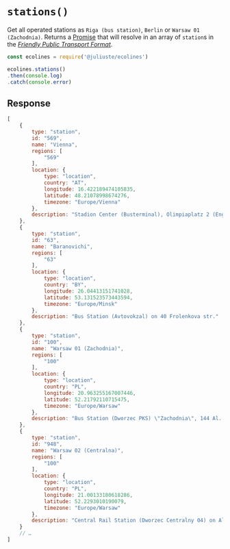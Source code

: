 # `stations()`

Get all operated stations as `Riga (bus station)`, `Berlin` or `Warsaw 01 (Zachodnia)`. Returns a [Promise](https://developer.mozilla.org/en-US/docs/Web/JavaScript/Reference/Global_Objects/promise) that will resolve in an array of `station`s in the [*Friendly Public Transport Format*](https://github.com/public-transport/friendly-public-transport-format).

```js
const ecolines = require('@juliuste/ecolines')

ecolines.stations()
.then(console.log)
.catch(console.error)
```

## Response

```js
[
    {
        type: "station",
        id: "569",
        name: "Vienna",
        regions: [
            "569"
        ],
        location: {
            type: "location",
            country: "AT",
            longitude: 16.422189474105835,
            latitude: 48.21078998674276,
            timezone: "Europe/Vienna"
        },
        description: "Stadion Center (Busterminal), Olimpiaplatz 2 (Engerthstr.) "
    },
    {
        type: "station",
        id: "63",
        name: "Baranovichi",
        regions: [
            "63"
        ],
        location: {
            type: "location",
            country: "BY",
            longitude: 26.04413151741028,
            latitude: 53.131523573443594,
            timezone: "Europe/Minsk"
        },
        description: "Bus Station (Avtovokzal) on 40 Frolenkova str."
    },
    {
        type: "station",
        id: "100",
        name: "Warsaw 01 (Zachodnia)",
        regions: [
            "100"
        ],
        location: {
            type: "location",
            country: "PL",
            longitude: 20.963255167007446,
            latitude: 52.21792110715475,
            timezone: "Europe/Warsaw"
        },
        description: "Bus Station (Dworzec PKS) \"Zachodnia\", 144 Al. Jerozolimskie str., platform 11 "
    },
    {
        type: "station",
        id: "948",
        name: "Warsaw 02 (Centralna)",
        regions: [
            "100"
        ],
        location: {
            type: "location",
            country: "PL",
            longitude: 21.00133180618286,
            latitude: 52.2293010190079,
            timezone: "Europe/Warsaw"
        },
        description: "Central Rail Station (Dworzec Centralny 04) on Al. Jana Pawla II str."
    }
    // …
]
```
